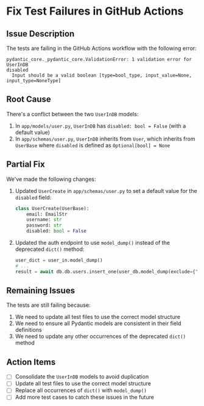 # Fix Test Failures in GitHub Actions

## Issue Description

The tests are failing in the GitHub Actions workflow with the following error:

```
pydantic_core._pydantic_core.ValidationError: 1 validation error for UserInDB
disabled
  Input should be a valid boolean [type=bool_type, input_value=None, input_type=NoneType]
```

## Root Cause

There's a conflict between the two `UserInDB` models:

1. In `app/models/user.py`, `UserInDB` has `disabled: bool = False` (with a default value)
2. In `app/schemas/user.py`, `UserInDB` inherits from `User`, which inherits from `UserBase` where `disabled` is defined as `Optional[bool] = None`

## Partial Fix

We've made the following changes:

1. Updated `UserCreate` in `app/schemas/user.py` to set a default value for the `disabled` field:
   ```python
   class UserCreate(UserBase):
       email: EmailStr
       username: str
       password: str
       disabled: bool = False
   ```

2. Updated the auth endpoint to use `model_dump()` instead of the deprecated `dict()` method:
   ```python
   user_dict = user_in.model_dump()
   # ...
   result = await db.db.users.insert_one(user_db.model_dump(exclude={"id"}))
   ```

## Remaining Issues

The tests are still failing because:

1. We need to update all test files to use the correct model structure
2. We need to ensure all Pydantic models are consistent in their field definitions
3. We need to update any other occurrences of the deprecated `dict()` method

## Action Items

- [ ] Consolidate the `UserInDB` models to avoid duplication
- [ ] Update all test files to use the correct model structure
- [ ] Replace all occurrences of `dict()` with `model_dump()`
- [ ] Add more test cases to catch these issues in the future 